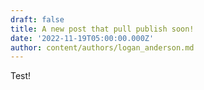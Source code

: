 ```yaml
---
draft: false
title: A new post that pull publish soon!
date: '2022-11-19T05:00:00.000Z'
author: content/authors/logan_anderson.md
---
```


Test!
